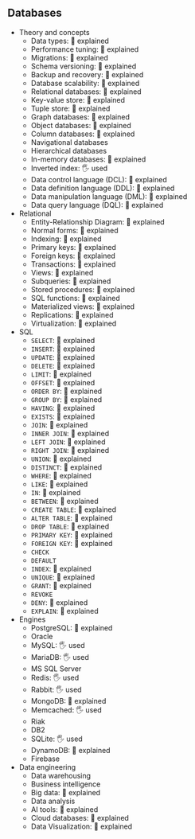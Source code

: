 ## Databases

- Theory and concepts
  - Data types: 🙋 explained
  - Performance tuning: 🙋 explained
  - Migrations: 🙋 explained
  - Schema versioning: 🙋 explained
  - Backup and recovery: 🙋 explained
  - Database scalability: 🙋 explained
  - Relational databases: 🙋 explained
  - Key-value store: 🙋 explained
  - Tuple store: 🙋 explained
  - Graph databases: 🙋 explained
  - Object databases: 🙋 explained
  - Column databases: 🙋 explained
  - Navigational databases
  - Hierarchical databases
  - In-memory databases: 🙋 explained
  - Inverted index: 🖐️ used
  - Data control language (DCL): 🙋 explained
  - Data definition language (DDL): 🙋 explained
  - Data manipulation language (DML): 🙋 explained
  - Data query language (DQL): 🙋 explained
- Relational
  - Entity-Relationship Diagram: 🙋 explained
  - Normal forms: 🙋 explained
  - Indexing: 🙋 explained
  - Primary keys: 🙋 explained
  - Foreign keys: 🙋 explained
  - Transactions: 🙋 explained
  - Views: 🙋 explained
  - Subqueries: 🙋 explained
  - Stored procedures: 🙋 explained
  - SQL functions: 🙋 explained
  - Materialized views: 🙋 explained
  - Replications: 🙋 explained
  - Virtualization: 🙋 explained
- SQL
  - `SELECT`: 🙋 explained
  - `INSERT`: 🙋 explained
  - `UPDATE`: 🙋 explained
  - `DELETE`: 🙋 explained
  - `LIMIT`: 🙋 explained
  - `OFFSET`: 🙋 explained
  - `ORDER BY`: 🙋 explained
  - `GROUP BY`: 🙋 explained
  - `HAVING`: 🙋 explained
  - `EXISTS`: 🙋 explained
  - `JOIN`: 🙋 explained
  - `INNER JOIN`: 🙋 explained
  - `LEFT JOIN`: 🙋 explained
  - `RIGHT JOIN`: 🙋 explained
  - `UNION`: 🙋 explained
  - `DISTINCT`: 🙋 explained
  - `WHERE`: 🙋 explained
  - `LIKE`: 🙋 explained
  - `IN`: 🙋 explained
  - `BETWEEN`: 🙋 explained
  - `CREATE TABLE`: 🙋 explained
  - `ALTER TABLE`: 🙋 explained
  - `DROP TABLE`: 🙋 explained
  - `PRIMARY KEY`: 🙋 explained
  - `FOREIGN KEY`: 🙋 explained
  - `CHECK`
  - `DEFAULT`
  - `INDEX`: 🙋 explained
  - `UNIQUE`: 🙋 explained
  - `GRANT`: 🙋 explained
  - `REVOKE`
  - `DENY`: 🙋 explained
  - `EXPLAIN`: 🙋 explained
- Engines
  - PostgreSQL: 🙋 explained
  - Oracle
  - MySQL: 🖐️ used
  - MariaDB: 🖐️ used
  - MS SQL Server
  - Redis: 🖐️ used
  - Rabbit: 🖐️ used
  - MongoDB: 🙋 explained
  - Memcached: 🖐️ used
  - Riak
  - DB2
  - SQLite: 🖐️ used
  - DynamoDB: 🙋 explained
  - Firebase
- Data engineering
  - Data warehousing
  - Business intelligence
  - Big data: 🙋 explained
  - Data analysis
  - AI tools: 🙋 explained
  - Cloud databases: 🙋 explained
  - Data Visualization: 🙋 explained
